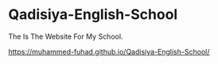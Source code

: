 # Qadisiya-English-School
The Is The Website For My School.

https://muhammed-fuhad.github.io/Qadisiya-English-School/
